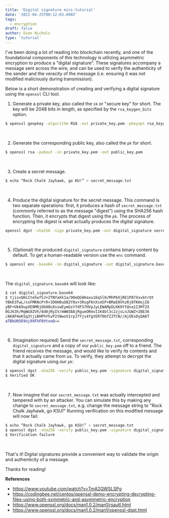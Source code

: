 ```yaml
---
title: 'Digital signature mini-tutorial'
date: '2021-04-25T00:12:03.000Z'
tags:
  - encryption
draft: false
author: Evan Nichols
type: 'tutorial'
---
```


I've been doing a lot of reading into blockchain recently, and one of the foundational components of this technology is utilizing asymmetric encryption to produce a "digital signature".  These signatures accompany a message sent across the wire, and can be used to verify the authenticity of the sender and the veracity of the message (i.e. ensuring it was not modified maliciously during transmission).

Below is a short demonstration of creating and verifying a digital signature using the `openssl` CLI tool.

1. Generate a private key, also called the `sk` or "secure key" for short. The key will be 2048 bits in length, as specified by the `rsa_keygen_bits` option.

```bash
$ openssl genpkey -algorithm RSA -out private_key.pem -pkeyopt rsa_keygen_bits:2048
```
<br/>

2. Generate the corresponding public key, also called the `pk` for short.

```bash
$ openssl rsa -pubout -in private_key.pem -out public_key.pem
```
<br/>

3. Create a secret message.

```bash
$ echo “Rock Chalk Jayhawk, go KU!” > secret_message.txt
```
<br/>

4. Produce the digital signature for the secret message. This command is two separate operations: first, it produces a hash of `secret_message.txt` (commonly referred to as the message "digest") using the SHA256 hash function. Then, it encrypts that digest using the `pk`. The process of encrypting the digest is what actually produces the digital signature.

```bash
openssl dgst -sha256 -sign private_key.pem -out digital_signature secret_message.txt
```
<br/>

5. (Optional) the produced `digital_signature` contains binary content by default. To get a human-readable version use the `enc` command.

```bash
$ openssl enc -base64 -in digital_signature -out digital_signature.base64
```
<br/>

The `digital_signature.base64` will look like:

```bash
$ cat digital_signature.base64
$ tjisvQHiIte5wf5J+ZTNYaXk1a/90eQG8Haxu16qSlO/MhP6XjRE1P87XxvbtrOt
YBkK3TwL/xsFMKNcPrR+3O0H0uO82Y0x+3RsgFKnXcm5P+BMaE0VhzRj8fKHojI6
yBF+Uk69upXE0MRjOk00LKnzwEymGsYfdFS7HVpJyLEWAMpDLKK9YtQna1I3Mf2X
0GJ63h/MqWG8ZVh/8d0jRyIV/mWW38AjRgueORmvI1K4bl3c2zjsLnJGWZ+2BE36
/AKAP4eK5g3tjiBHPhYhvP2tWwoV1rpJ7Yjs4fgtERf0bfZJTCN//AjOEsDyQA6T
aTBkU05E9oj9XFhF8VtxoQ==
```
<br/>

6. (Imagination required) Send the `secret_message.txt`, corresponding `digital_signature` and a copy of our `public_key.pem` off to a friend. The friend receives the message, and would like to verify its contents and that it actually came from us. To verify, they attempt to decrypt the digital signature using our `pk`:

```bash
$ openssl dgst -sha256 -verify public_key.pem -signature digital_signature secret_message.txt
$ Verified OK
```
<br/>

7. Now imagine that our `secret_message.txt` was actually intercepted and tampered with by an attacker. You can simulate this by making any change to `secret_message.txt`, e.g. change the message string to "Rock Chalk Jayhawk, go KSU!" Running verification on this modified message will now fail:

```bash
$ echo “Rock Chalk Jayhawk, go KSU!” > secret_message.txt
$ openssl dgst -sha256 -verify public_key.pem -signature digital_signature secret_memo.txt
$ Verification failure
```
<br/>

That's it! Digital signatures provide a convenient way to validate the origin and authenticity of a message.

Thanks for reading!

**References**

- https://www.youtube.com/watch?v=TmA2QWSLSPg
- https://codingbee.net/centos/openssl-demo-encrypting-decrypting-files-using-both-symmetric-and-asymmetric-encryption
- https://www.openssl.org/docs/man1.0.2/man1/rsautl.html
- https://www.openssl.org/docs/man1.0.2/man1/openssl-dgst.html
